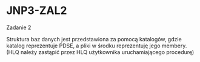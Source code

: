 # JNP3-ZAL2
Zadanie 2

Struktura baz danych jest przedstawiona za pomocą katalogów, gdzie katalog reprezentuje PDSE, a pliki w środku reprezentuję jego membery. (HLQ należy zastąpić przez HLQ użytkownika uruchamiającego procedurę)

